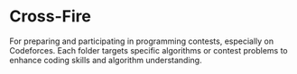 # Cross-Fire
For preparing and participating in programming contests, especially on Codeforces. Each folder targets specific algorithms or contest problems to enhance coding skills and algorithm understanding.
